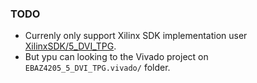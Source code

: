 ### TODO
- Currenly only support Xilinx SDK implementation user [XilinxSDK/5_DVI_TPG](../../XilinxSDK/5_DVI_TPG/). 
- But ypu can looking to the Vivado project on `EBAZ4205_5_DVI_TPG.vivado/` folder.